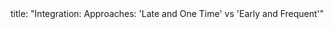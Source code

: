 <frontmatter>
title: "Integration: Approaches: 'Late and One Time' vs 'Early and Frequent'"
</frontmatter>

<include src="unit-inPage-asFlat.md" boilerplate />